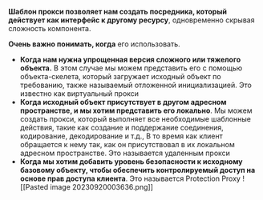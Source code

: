 **Шаблон прокси позволяет нам создать посредника, который действует как интерфейс к другому ресурсу**, одновременно скрывая сложность компонента.

**Очень важно понимать, когда** его использовать.

- **Когда нам нужна упрощенная версия сложного или тяжелого объекта.** В этом случае мы можем представить его с помощью объекта-скелета, который загружает исходный объект по требованию, также называемый отложенной инициализацией. Это известно как виртуальный прокси
- **Когда исходный объект присутствует в другом адресном пространстве, и мы хотим представить его локально**. Мы можем создать прокси, который выполняет все необходимые шаблонные действия, такие как создание и поддержание соединения, кодирование, декодирование и т.д., В то время как клиент обращается к нему так, как он присутствовал в их локальном адресном пространстве. Это называется удаленным прокси
- **Когда мы хотим добавить уровень безопасности к исходному базовому объекту, чтобы обеспечить контролируемый доступ на основе прав доступа клиента**. Это называется Protection Proxy
![[Pasted image 20230920003636.png]]